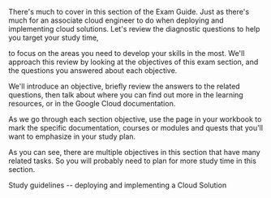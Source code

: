 There's much to cover in this section of the Exam Guide. Just as there's much for an associate cloud engineer to do when deploying and implementing cloud solutions. Let's review the diagnostic questions to help you target your study time,

to focus on the areas you need to develop your skills in the most. We'll approach this review by looking at the objectives of this exam section, and the questions you answered about each objective.

We'll introduce an objective, briefly review the answers to the related questions, then talk about where you can find out more in the learning resources, or in the Google Cloud documentation.

As we go through each section objective, use the page in your workbook to mark the specific documentation, courses or modules and quests that you'll want to emphasize in your study plan.

As you can see, there are multiple objectives in this section that have many related tasks. So you will probably need to plan for more study time in this section.

Study guidelines -- deploying and implementing a Cloud Solution